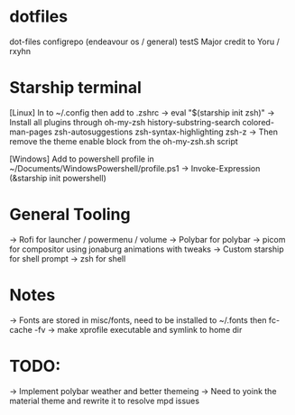 # dotfiles
dot-files configrepo (endeavour os / general) 
testS
Major credit to Yoru / rxyhn

# Starship terminal
[Linux] ln to ~/.config then add to .zshrc
-> eval "$(starship init zsh)" 
-> Install all plugins through oh-my-zsh
    history-substring-search
    colored-man-pages
    zsh-autosuggestions
    zsh-syntax-highlighting
    zsh-z
-> Then remove the theme enable block from the oh-my-zsh.sh script

[Windows] Add to powershell profile in ~/Documents/WindowsPowershell/profile.ps1
-> Invoke-Expression (&starship init powershell)

# General Tooling
-> Rofi for launcher / powermenu / volume
-> Polybar for polybar
-> picom for compositor using jonaburg animations with tweaks
-> Custom starship for shell prompt
-> zsh for shell

# Notes
-> Fonts are stored in misc/fonts, need to be installed to ~/.fonts then fc-cache -fv
-> make xprofile executable and symlink to home dir


# TODO:
-> Implement polybar weather and better themeing
-> Need to yoink the material theme and rewrite it to resolve mpd issues 
